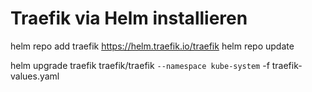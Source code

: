 
# Traefik via Helm installieren

helm repo add traefik https://helm.traefik.io/traefik
helm repo update

helm upgrade traefik traefik/traefik `
  --namespace kube-system `
  -f traefik-values.yaml
